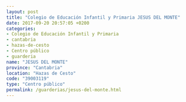 ```yaml
---
layout: post
title: "Colegio de Educación Infantil y Primaria JESUS DEL MONTE"
date: 2017-09-20 20:57:05 +0200
categories:
- Colegio de Educación Infantil y Primaria
- cantabria
- hazas-de-cesto
- Centro público
- guarderia
name: "JESUS DEL MONTE"
province: "Cantabria"
location: "Hazas de Cesto"
code: "39003119"
type: "Centro público"
permalink: /guarderias/jesus-del-monte.html
---
```

